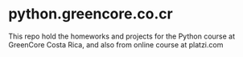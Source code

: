 # python.greencore.co.cr
This repo hold the homeworks and projects for the Python course at GreenCore Costa Rica, and also from online course at platzi.com
